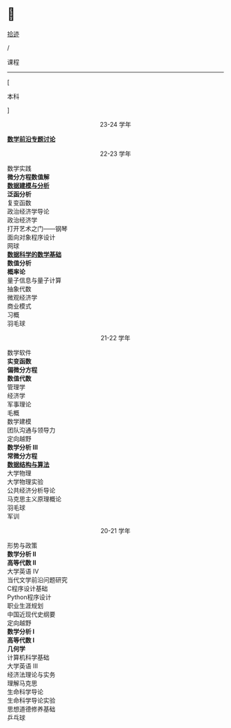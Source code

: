# 🏫


<div class="nav-tab">
  <a href="../../cages"><p class="not">拾迹</p></a>
  <p class="now">/</p><p class="now">课程</p>
</div>

---

<div class="nav-tab">
  <p class="bord">[</p>
  <p class="now">本科</p>
  <p class="bord">]</p>
</div>

<center><p class="tabtag">23-24 学年</p></center>

<div class="little-box">
  <div class="little-box-cover">
    <span class="image-description"><b><a href="./qianyan/">数学前沿专题讨论</a></b></span>
  </div>
</div>

<center><p class="tabtag">22-23 学年</p></center>

<div class="little-box">
  <div class="little-box-cover">
    <span class="image-description">数学实践</span>
  </div>
</div>

<div class="little-box">
  <div class="little-box-cover">
    <span class="image-description"><b>微分方程数值解</b></span>
  </div>
  <div class="little-box-cover">
    <span class="image-description"><b><a href="./shujujianmo/">数据建模与分析</a></b></span>
  </div>
   <div class="little-box-cover">
    <span class="image-description"><b>泛函分析</b></span>
  </div>
  <div class="little-box-cover">
    <span class="image-description">复变函数</span>
  </div>
  <div class="little-box-cover">
    <span class="image-description">政治经济学导论</span>
  </div>
  <div class="little-box-cover">
    <span class="image-description">政治经济学</span>
  </div>
  <div class="little-box-cover">
    <span class="image-description">打开艺术之门——钢琴</span>
  </div>
  <div class="little-box-cover">
    <span class="image-description">面向对象程序设计</span>
  </div>
  <div class="little-box-cover">
    <span class="image-description">网球</span>
  </div>
</div>

<div class="little-box">
  <div class="little-box-cover">
    <span class="image-description"><b><a href="./shujukexue/">数据科学的数学基础</a></b></span>
  </div>
  <div class="little-box-cover">
    <span class="image-description"><b>数值分析</b></span>
  </div>
  <div class="little-box-cover">
    <span class="image-description"><b>概率论</b></span>
  </div>
  <div class="little-box-cover">
    <span class="image-description">量子信息与量子计算</span>
  </div>
  <div class="little-box-cover">
    <span class="image-description">抽象代数</span>
  </div>
  <div class="little-box-cover">
    <span class="image-description">微观经济学</span>
  </div>
  <div class="little-box-cover">
    <span class="image-description">商业模式</span>
  </div>
  <div class="little-box-cover">
    <span class="image-description">习概</span>
  </div>
  <div class="little-box-cover">
    <span class="image-description">羽毛球</span>
  </div>
</div>

<center><p class="tabtag">21-22 学年</p></center>

<div class="little-box">
  <div class="little-box-cover">
    <span class="image-description">数学软件</span>
  </div>
</div>

<div class="little-box">
  <div class="little-box-cover">
    <span class="image-description"><b>实变函数</b></span>
  </div>
  <div class="little-box-cover">
    <span class="image-description"><b>偏微分方程</b></span>
  </div>
   <div class="little-box-cover">
    <span class="image-description"><b>数值代数</b></span>
  </div>
  <div class="little-box-cover">
    <span class="image-description">管理学</span>
  </div>
  <div class="little-box-cover">
    <span class="image-description">经济学</span>
  </div>
  <div class="little-box-cover">
    <span class="image-description">军事理论</span>
  </div>
  <div class="little-box-cover">
    <span class="image-description">毛概</span>
  </div>
  <div class="little-box-cover">
    <span class="image-description">数学建模</span>
  </div>
  <div class="little-box-cover">
    <span class="image-description">团队沟通与领导力</span>
  </div>
  <div class="little-box-cover">
    <span class="image-description">定向越野</span>
  </div>
</div>

<div class="little-box">
  <div class="little-box-cover">
    <span class="image-description"><b>数学分析 III</b></span>
  </div>
  <div class="little-box-cover">
    <span class="image-description"><b>常微分方程</b></span>
  </div>
  <div class="little-box-cover">
    <span class="image-description"><b><a href="./shujujiegou/">数据结构与算法</a></b></span>
  </div>
  <div class="little-box-cover">
    <span class="image-description">大学物理</span>
  </div>
  <div class="little-box-cover">
    <span class="image-description">大学物理实验</span>
  </div>
  <div class="little-box-cover">
    <span class="image-description">公共经济分析导论</span>
  </div>
  <div class="little-box-cover">
    <span class="image-description">马克思主义原理概论</span>
  </div>
  <div class="little-box-cover">
    <span class="image-description">羽毛球</span>
  </div>
  <div class="little-box-cover">
    <span class="image-description">军训</span>
  </div>
</div>

<center><p class="tabtag">20-21 学年</p></center>

<div class="little-box">
  <div class="little-box-cover">
    <span class="image-description">形势与政策</span>
  </div>
</div>

<div class="little-box">
  <div class="little-box-cover">
    <span class="image-description"><b>数学分析 II</b></span>
  </div>
  <div class="little-box-cover">
    <span class="image-description"><b>高等代数 II</b></span>
  </div>
  <div class="little-box-cover">
    <span class="image-description">大学英语 IV</span>
  </div>
  <div class="little-box-cover">
    <span class="image-description">当代文学前沿问题研究</span>
  </div>
  <div class="little-box-cover">
    <span class="image-description">C程序设计基础</span>
  </div>
  <div class="little-box-cover">
    <span class="image-description">Python程序设计</span>
  </div>
  <div class="little-box-cover">
    <span class="image-description">职业生涯规划</span>
  </div>
  <div class="little-box-cover">
    <span class="image-description">中国近现代史纲要</span>
  </div>
  <div class="little-box-cover">
    <span class="image-description">定向越野</span>
  </div>
</div>

<div class="little-box">
  <div class="little-box-cover">
    <span class="image-description"><b>数学分析 I</b></span>
  </div>
  <div class="little-box-cover">
    <span class="image-description"><b>高等代数 I</b></span>
  </div>
  <div class="little-box-cover">
    <span class="image-description"><b>几何学</b></span>
  </div>
  <div class="little-box-cover">
    <span class="image-description">计算机科学基础</span>
  </div>
  <div class="little-box-cover">
    <span class="image-description">大学英语 III</span>
  </div>
  <div class="little-box-cover">
    <span class="image-description">经济法理论与实务</span>
  </div>
  <div class="little-box-cover">
    <span class="image-description">理解马克思</span>
  </div>
  <div class="little-box-cover">
    <span class="image-description">生命科学导论</span>
  </div>
  <div class="little-box-cover">
    <span class="image-description">生命科学导论实验</span>
  </div>
  <div class="little-box-cover">
    <span class="image-description">思想道德修养基础</span>
  </div>
  <div class="little-box-cover">
    <span class="image-description">乒乓球</span>
  </div>
</div>
